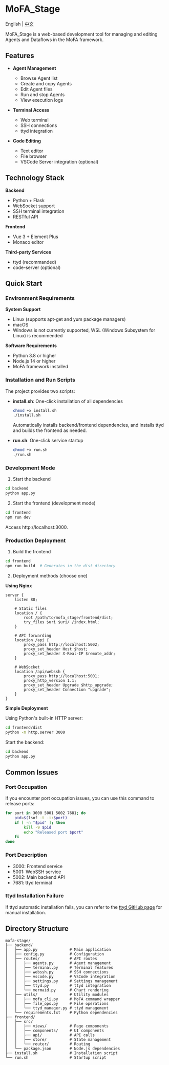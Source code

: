 # MoFA_Stage

English | [中文](README_cn.md)

MoFA_Stage is a web-based development tool for managing and editing Agents and Dataflows in the MoFA framework.

## Features

- **Agent Management**
  - Browse Agent list
  - Create and copy Agents
  - Edit Agent files
  - Run and stop Agents
  - View execution logs

- **Terminal Access**
  - Web terminal
  - SSH connections
  - ttyd integration

- **Code Editing**
  - Text editor
  - File browser
  - VSCode Server integration (optional)

## Technology Stack

**Backend**
- Python + Flask
- WebSocket support
- SSH terminal integration
- RESTful API

**Frontend**
- Vue 3 + Element Plus
- Monaco editor

**Third-party Services**
- ttyd (recommanded)
- code-server (optional)

## Quick Start

### Environment Requirements

**System Support**
- Linux (supports apt-get and yum package managers)
- macOS
- Windows is not currently supported, WSL (Windows Subsystem for Linux) is recommended

**Software Requirements**
- Python 3.8 or higher
- Node.js 14 or higher
- MoFA framework installed

### Installation and Run Scripts

The project provides two scripts:

- **install.sh**: One-click installation of all dependencies
  ```bash
  chmod +x install.sh
  ./install.sh
  ```
  Automatically installs backend/frontend dependencies, and installs ttyd and builds the frontend as needed.

- **run.sh**: One-click service startup
  ```bash
  chmod +x run.sh
  ./run.sh
  ```

### Development Mode

1. Start the backend
```bash
cd backend
python app.py
```

2. Start the frontend (development mode)
```bash
cd frontend
npm run dev
```

Access http://localhost:3000.

### Production Deployment

1. Build the frontend
```bash
cd frontend
npm run build  # Generates in the dist directory
```

2. Deployment methods (choose one)

**Using Nginx**

```nginx
server {
    listen 80;
    
    # Static files
    location / {
        root /path/to/mofa_stage/frontend/dist;
        try_files $uri $uri/ /index.html;
    }
    
    # API forwarding
    location /api {
        proxy_pass http://localhost:5002;
        proxy_set_header Host $host;
        proxy_set_header X-Real-IP $remote_addr;
    }
    
    # WebSocket
    location /api/webssh {
        proxy_pass http://localhost:5001;
        proxy_http_version 1.1;
        proxy_set_header Upgrade $http_upgrade;
        proxy_set_header Connection "upgrade";
    }
}
```

**Simple Deployment**

Using Python's built-in HTTP server:
```bash
cd frontend/dist
python -m http.server 3000
```

Start the backend:
```bash
cd backend
python app.py
```

## Common Issues

### Port Occupation

If you encounter port occupation issues, you can use this command to release ports:

```bash
for port in 3000 5001 5002 7681; do
    pid=$(lsof -t -i:$port)
    if [ -n "$pid" ]; then
        kill -9 $pid
        echo "Released port $port"
    fi
done
```

### Port Description

- 3000: Frontend service
- 5001: WebSSH service
- 5002: Main backend API
- 7681: ttyd terminal

### ttyd Installation Failure

If ttyd automatic installation fails, you can refer to the [ttyd GitHub page](https://github.com/tsl0922/ttyd) for manual installation.

## Directory Structure

```
mofa-stage/
├── backend/
│   ├── app.py              # Main application
│   ├── config.py           # Configuration
│   ├── routes/             # API routes
│   │   ├── agents.py       # Agent management
│   │   ├── terminal.py     # Terminal features
│   │   ├── webssh.py       # SSH connections
│   │   ├── vscode.py       # VSCode integration
│   │   ├── settings.py     # Settings management
│   │   ├── ttyd.py         # ttyd integration
│   │   └── mermaid.py      # Chart rendering
│   ├── utils/              # Utility modules
│   │   ├── mofa_cli.py     # MoFA command wrapper
│   │   ├── file_ops.py     # File operations
│   │   └── ttyd_manager.py # ttyd management
│   └── requirements.txt    # Python dependencies
├── frontend/
│   ├── src/
│   │   ├── views/          # Page components
│   │   ├── components/     # UI components
│   │   ├── api/            # API calls
│   │   ├── store/          # State management
│   │   └── router/         # Routing
│   └── package.json        # Node.js dependencies
├── install.sh              # Installation script
└── run.sh                  # Startup script
```